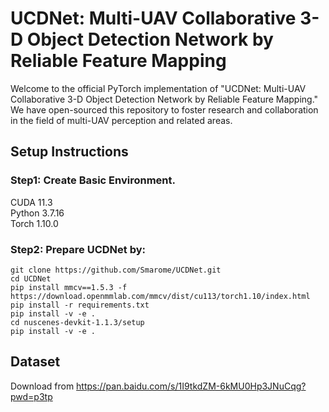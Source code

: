 # UCDNet: Multi-UAV Collaborative 3-D Object Detection Network by Reliable Feature Mapping
Welcome to the official PyTorch implementation of "UCDNet: Multi-UAV Collaborative 3-D Object Detection Network by Reliable Feature Mapping." We have open-sourced this repository to foster research and collaboration in the field of multi-UAV perception and related areas.


## Setup Instructions
### Step1: Create Basic Environment.  
CUDA 11.3  
Python 3.7.16  
Torch 1.10.0   
### Step2: Prepare UCDNet by:
```shell script
git clone https://github.com/Smarome/UCDNet.git
cd UCDNet
pip install mmcv==1.5.3 -f https://download.openmmlab.com/mmcv/dist/cu113/torch1.10/index.html
pip install -r requirements.txt
pip install -v -e .
cd nuscenes-devkit-1.1.3/setup
pip install -v -e .
```

## Dataset
Download from https://pan.baidu.com/s/1I9tkdZM-6kMU0Hp3JNuCqg?pwd=p3tp

